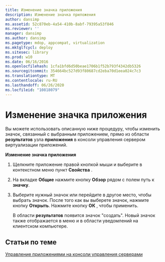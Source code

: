 ```yaml
---
title: Изменение значка приложения
description: Изменение значка приложения
author: dansimp
ms.assetid: 52c870eb-4a54-410b-8abf-79395a53f846
ms.reviewer: ''
manager: dansimp
ms.author: dansimp
ms.pagetype: mdop, appcompat, virtualization
ms.mktglfcycl: deploy
ms.sitesec: library
ms.prod: w10
ms.date: 06/16/2016
ms.openlocfilehash: 1cfa1bfd6d50beae1706b1f52b793f4342db5326
ms.sourcegitcommit: 354664bc527d93f80687cd2eba70d1eea024c7c3
ms.translationtype: MT
ms.contentlocale: ru-RU
ms.lasthandoff: 06/26/2020
ms.locfileid: "10818079"
---
```

# Изменение значка приложения


Вы можете использовать описанную ниже процедуру, чтобы изменить значок, связанный с выбранным приложением, прямо из области **результатов** узла **приложения** в консоли управления сервером виртуализации приложений.

**Изменение значка приложения**

1.  Щелкните приложение правой кнопкой мыши и выберите в контекстном меню пункт **Свойства** .

2.  На вкладке **Общие** нажмите кнопку **Обзор** рядом с полем путь к **значку**.

3.  Выберите нужный значок или перейдите в другое место, чтобы выбрать значок. После того как вы выберете значок, нажмите кнопку **Открыть**. Нажмите кнопку **ОК** , чтобы применить.

    В области **результатов** появится значок "создать". Новый значок также отображается в меню и в области уведомлений на клиентском компьютере.

## Статьи по теме


[Управление приложениями на консоли управления серверами](how-to-manage-applications-in-the-server-management-console.md)

 

 





